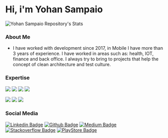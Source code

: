<h1>Hi, i'm Yohan Sampaio </h1>


![Yohan Sampaio Repository's Stats](https://github-readme-stats.vercel.app/api?username=yohantsn&show_icons=true&theme=blue-green)

### About Me

- I have worked with development since 2017, in Mobile I have more than 3 years of
experience. I have worked in areas such as: health, IOT, finance and back
office. I always try to bring to projects that help the concept of clean
architecture and test culture.


### Expertise
![](https://img.shields.io/badge/Flutter-02569B?style=for-the-badge&logo=flutter&logoColor=white)
![](https://img.shields.io/badge/Kotlin-0095D5?&style=for-the-badge&logo=kotlin&logoColor=white)
![](https://img.shields.io/badge/Swift-FA7343?style=for-the-badge&logo=swift&logoColor=white)
![](https://img.shields.io/badge/Java-ED8B00?style=for-the-badge&logo=java&logoColor=white)


![](https://img.shields.io/badge/Database-Realm-informational?style=flat&logo=realm&logoColor=white&color=9400D3)
![](https://img.shields.io/badge/Database-SQLServer-informational?style=flat&logo=sqlserver&logoColor=white&color=9400D3)
![](https://img.shields.io/badge/Tools-Firebase-informational?style=flat&logo=firebase&logoColor=white&color=9400D3)


### Social Media
[![Linkedin Badge](https://img.shields.io/badge/LinkedIn-0077B5?style=for-the-badge&logo=linkedin&logoColor=white)](https://www.linkedin.com/in/yohansampaio/) 
[![Github Badge](https://img.shields.io/badge/GitHub-100000?style=for-the-badge&logo=github&logoColor=white)](https://github.com/yohantsn) 
[![Medium Badge](https://img.shields.io/badge/Medium-12100E?style=for-the-badge&logo=medium&logoColor=white)](https://yohan-develop.medium.com/) 
[![Stackoverflow Badge](https://img.shields.io/badge/Stack_Overflow-FE7A16?style=for-the-badge&logo=stack-overflow&logoColor=white)](https://stackoverflow.com/users/8301802/y-sampaio) 
[![PlayStore Badge](https://img.shields.io/badge/Google_Play-414141?style=for-the-badge&logo=google-play&logoColor=white)](https://play.google.com/store/apps/developer?id=Holon+Developments)

<!---
yohantsn/yohantsn is a ✨ special ✨ repository because its `README.md` (this file) appears on your GitHub profile.
You can click the Preview link to take a look at your changes.

--->
